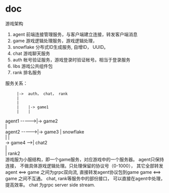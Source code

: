 # doc
游戏架构
1. agent 前端连接管理服务，与客户端建立连接，转发客户端消息
2. game 游戏逻辑处理服务，游戏逻辑处理， 
3. snowflake 分布式ID生成服务, 自增ID， UUID。
4. chat 游戏聊天服务
5. auth 帐号验证服务，游戏登录时验证帐号。相当于登录服务
6. libs 游戏公共组件包
7. rank 排名服务

服务关系：
<prev>
                          
         |->  auth， chat， rank         
         |                  
         |              
         |    |-> game1                         
         |    |                         
agent1  ----->|-> game2                         
              |                          
agent2  ----->|-> game3     |  snowflake                  
              |             |              
               -> game4  -->|  chat2             
                            |             
                            |  rank2         
</prev>
游戏服为小服结构，即一个game服务，对应游戏中的一个服务器。
agent只保持连接， 不做具体游戏逻辑处理。只处理保留的协议号（0-1000）， 其它全部转发
agent <==> game  之间为grpc双向流, 直接转发agent协议包到game
game <==> game 之间不互通。
chat, rank等服务中的部份接口， 可以直接在agent中处理， 提高效率。
chat 为grpc server side stream.
